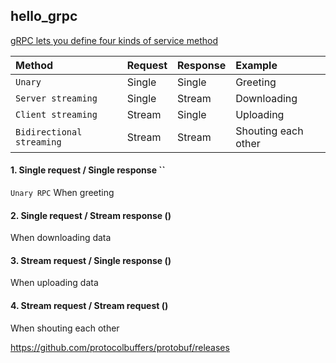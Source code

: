 hello_grpc
---

[gRPC lets you define four kinds of service method](https://grpc.io/docs/guides/concepts/)

|Method  | Request  | Response  |  Example
|:---|:---| :---|:---|
| `Unary`   | Single |  Single | Greeting|
|  `Server streaming`  | Single  | Stream  | Downloading|
| `Client streaming`   | Stream  | Single  | Uploading|
| `Bidirectional streaming`   | Stream  | Stream  | Shouting each other|




#### 1. Single request / Single response ``

`Unary RPC` When greeting

#### 2. Single request / Stream response ()

When downloading data

#### 3. Stream request / Single response ()

When uploading data

#### 4. Stream request / Stream request ()

When shouting each other

https://github.com/protocolbuffers/protobuf/releases